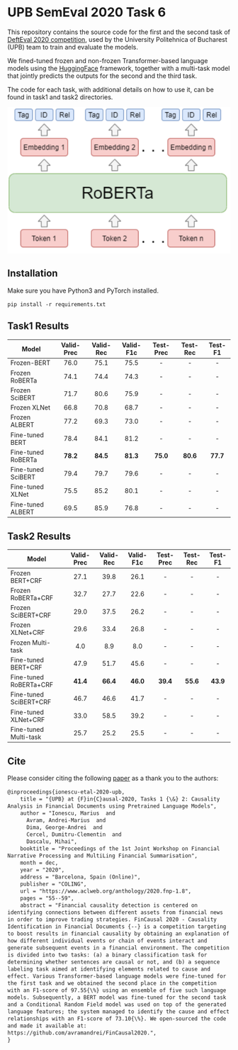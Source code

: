 # UPB SemEval 2020 Task 6

This repository contains the source code for the first and the second task of [DeftEval 2020 competition](https://competitions.codalab.org/competitions/22759), used by the University Politehnica of Bucharest (UPB) team to train and evaluate the models.

We fined-tuned frozen and non-frozen Transformer-based language models using the [HuggingFace](https://github.com/huggingface/transformers) framework, together with a multi-task model that jointly predicts the outputs for the second and the third task.

The code for each task, with additional details on how to use it, can be found in task1 and task2 directories.

<p align="center">
  <img src="https://raw.githubusercontent.com/avramandrei/DeftEval/master/resources/multitask_system.png">
</p>

## Installation

Make sure you have Python3 and PyTorch installed.

```
pip install -r requirements.txt
```

## Task1 Results

| Model | Valid-Prec | Valid-Rec | Valid-F1c | Test-Prec | Test-Rec | Test-F1 |
--------| :----------: | :----------: | :----------: | :----------: | :----------: | :----------: |
Frozen-BERT | 76.0 | 75.1 | 75.5 | - | - | - |
Frozen RoBERTa | 74.1 | 74.4 | 74.3 | - | - | - |
Frozen SciBERT | 71.7 | 80.6 | 75.9 | - | - | - |
Frozen XLNet | 66.8 | 70.8 | 68.7 | - | - | - |
Frozen ALBERT | 77.2 | 69.3 | 73.0 | - | - | - |
Fine-tuned BERT | 78.4 | 84.1 | 81.2 | - | - | - |
Fine-tuned RoBERTa | **78.2** | **84.5** | **81.3** | **75.0** | **80.6** | **77.7** |
Fine-tuned SciBERT | 79.4 | 79.7 | 79.6 | - | - | - |
Fine-tuned XLNet | 75.5 | 85.2 | 80.1 | - | - | - |
Fine-tuned ALBERT | 69.5 | 85.9 | 76.8 | - | - | - |

## Task2 Results

| Model | Valid-Prec | Valid-Rec | Valid-F1c | Test-Prec | Test-Rec | Test-F1 |
--------| :----------: | :----------: | :----------: | :----------: | :----------: | :----------: |
Frozen BERT+CRF | 27.1 | 39.8 | 26.1 | - | - | - |
Frozen RoBERTa+CRF | 32.7 | 27.7 | 22.6 | - | - | - |
Frozen SciBERT+CRF | 29.0 | 37.5 | 26.2 | - | - | - |
Frozen XLNet+CRF | 29.6 | 33.4 | 26.8 | - | - | - |
Frozen Multi-task | 4.0 | 8.9 | 8.0 | - | - | - |
Fine-tuned BERT+CRF | 47.9 | 51.7 | 45.6 | - | - | - |
Fine-tuned RoBERTa+CRF | **41.4** | **66.4** | **46.0** | **39.4** | **55.6** | **43.9** |
Fine-tuned SciBERT+CRF | 46.7 | 46.6 | 41.7 | - | - | - |
Fine-tuned XLNet+CRF | 33.0 | 58.5 | 39.2 | - | - | - |
Fine-tuned Multi-task | 25.7 | 25.2 | 25.5 | - | - | - |

## Cite
Please consider citing the following [paper](https://www.aclweb.org/anthology/2020.fnp-1.8.pdf) as a thank you to the authors: 
```
@inproceedings{ionescu-etal-2020-upb,
    title = "{UPB} at {F}in{C}ausal-2020, Tasks 1 {\&} 2: Causality Analysis in Financial Documents using Pretrained Language Models",
    author = "Ionescu, Marius  and
      Avram, Andrei-Marius  and
      Dima, George-Andrei  and
      Cercel, Dumitru-Clementin  and
      Dascalu, Mihai",
    booktitle = "Proceedings of the 1st Joint Workshop on Financial Narrative Processing and MultiLing Financial Summarisation",
    month = dec,
    year = "2020",
    address = "Barcelona, Spain (Online)",
    publisher = "COLING",
    url = "https://www.aclweb.org/anthology/2020.fnp-1.8",
    pages = "55--59",
    abstract = "Financial causality detection is centered on identifying connections between different assets from financial news in order to improve trading strategies. FinCausal 2020 - Causality Identification in Financial Documents {--} is a competition targeting to boost results in financial causality by obtaining an explanation of how different individual events or chain of events interact and generate subsequent events in a financial environment. The competition is divided into two tasks: (a) a binary classification task for determining whether sentences are causal or not, and (b) a sequence labeling task aimed at identifying elements related to cause and effect. Various Transformer-based language models were fine-tuned for the first task and we obtained the second place in the competition with an F1-score of 97.55{\%} using an ensemble of five such language models. Subsequently, a BERT model was fine-tuned for the second task and a Conditional Random Field model was used on top of the generated language features; the system managed to identify the cause and effect relationships with an F1-score of 73.10{\%}. We open-sourced the code and made it available at: https://github.com/avramandrei/FinCausal2020.",
}
```
